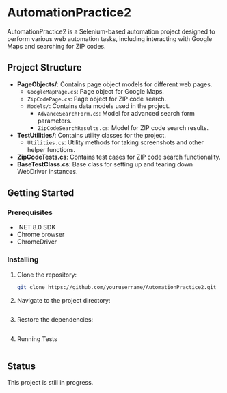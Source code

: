 # AutomationPractice2

AutomationPractice2 is a Selenium-based automation project designed to perform various web automation tasks, including interacting with Google Maps and searching for ZIP codes.

## Project Structure

- **PageObjects/**: Contains page object models for different web pages.
  - `GoogleMapPage.cs`: Page object for Google Maps.
  - `ZipCodePage.cs`: Page object for ZIP code search.
  - `Models/`: Contains data models used in the project.
    - `AdvanceSearchForm.cs`: Model for advanced search form parameters.
    - `ZipCodeSearchResults.cs`: Model for ZIP code search results.
- **TestUtilities/**: Contains utility classes for the project.
  - `Utilities.cs`: Utility methods for taking screenshots and other helper functions.
- **ZipCodeTests.cs**: Contains test cases for ZIP code search functionality.
- **BaseTestClass.cs**: Base class for setting up and tearing down WebDriver instances.

## Getting Started

### Prerequisites

- .NET 8.0 SDK
- Chrome browser
- ChromeDriver

### Installing

1. Clone the repository:
   ```sh
   git clone https://github.com/yourusername/AutomationPractice2.git

2. Navigate to the project directory:
   ```cd AutomationPractice2

3. Restore the dependencies:
   ```dotnet restore

4. Running Tests
   ```dotnet test

## Status
   This project is still in progress.